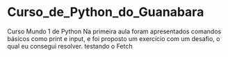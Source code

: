 # Curso_de_Python_do_Guanabara
 Curso Mundo 1 de Python
 Na primeira aula foram apresentados comandos básicos como print e input, e foi proposto um exercício com um desafio, o qual eu consegui resolver. 
 testando o Fetch
 
